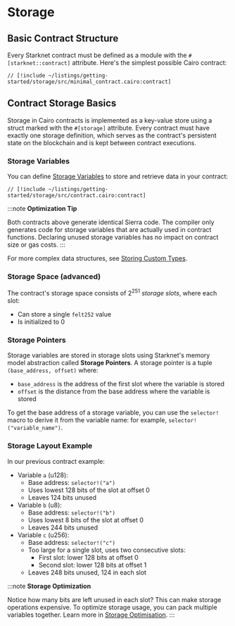 # Storage

## Basic Contract Structure

Every Starknet contract must be defined as a module with the `#[starknet::contract]` attribute. Here's the simplest possible Cairo contract:

```cairo
// [!include ~/listings/getting-started/storage/src/minimal_contract.cairo:contract]
```

## Contract Storage Basics

Storage in Cairo contracts is implemented as a key-value store using a struct marked with the `#[storage]` attribute. Every contract must have exactly one storage definition, which serves as the contract's persistent state on the blockchain and is kept between contract executions.

### Storage Variables

You can define [Storage Variables](/getting-started/basics/variables#storage-variables) to store and retrieve data in your contract:

```cairo
// [!include ~/listings/getting-started/storage/src/contract.cairo:contract]
```

:::note
**Optimization Tip**

Both contracts above generate identical Sierra code. The compiler only generates code for storage variables that are actually used in contract functions. Declaring unused storage variables has no impact on contract size or gas costs.
:::

For more complex data structures, see [Storing Custom Types](/getting-started/basics/storing-custom-types).

### Storage Space (advanced)

The contract's storage space consists of $2^{251}$ *storage slots*, where each slot:

- Can store a single `felt252` value
- Is initialized to 0

### Storage Pointers

Storage variables are stored in storage slots using Starknet's memory model abstraction called **Storage Pointers**. A storage pointer is a tuple `(base_address, offset)` where:

- `base_address` is the address of the first slot where the variable is stored
- `offset` is the distance from the base address where the variable is stored

To get the base address of a storage variable, you can use the `selector!` macro to derive it from the variable name: for example, `selector!("variable_name")`.

### Storage Layout Example

In our previous contract example:

- Variable `a` (u128):
  - Base address: `selector!("a")`
  - Uses lowest 128 bits of the slot at offset 0
  - Leaves 124 bits unused
- Variable `b` (u8):
  - Base address: `selector!("b")`
  - Uses lowest 8 bits of the slot at offset 0
  - Leaves 244 bits unused
- Variable `c` (u256):
  - Base address: `selector!("c")`
  - Too large for a single slot, uses two consecutive slots:
    - First slot: lower 128 bits at offset 0
    - Second slot: lower 128 bits at offset 1
  - Leaves 248 bits unused, 124 in each slot

:::note
**Storage Optimization**

Notice how many bits are left unused in each slot? This can make storage operations expensive. To optimize storage usage, you can pack multiple variables together. Learn more in [Storage Optimisation](/advanced-concepts/optimisations/store_using_packing).
:::
